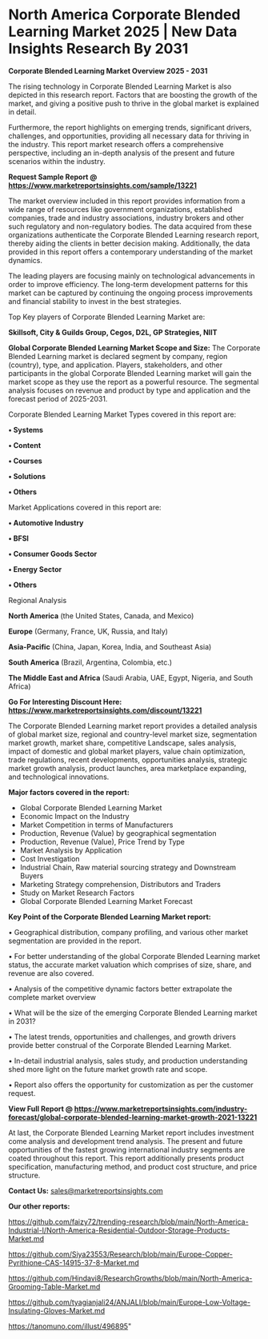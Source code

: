  # North America Corporate Blended Learning Market 2025 | New Data Insights Research By 2031

<Strong> Corporate Blended Learning Market Overview 2025 - 2031</strong>

The rising technology in Corporate Blended Learning Market is also depicted in this research report. Factors that are boosting the growth of the market, and giving a positive push to thrive in the global market is explained in detail.

Furthermore, the report highlights on emerging trends, significant drivers, challenges, and opportunities, providing all necessary data for thriving in the industry. This report market research offers a comprehensive perspective, including an in-depth analysis of the present and future scenarios within the industry.

<strong>Request Sample Report @ <a href=https://www.marketreportsinsights.com/sample/13221>https://www.marketreportsinsights.com/sample/13221</a></strong>

The market overview included in this report provides information from a wide range of resources like government organizations, established companies, trade and industry associations, industry brokers and other such regulatory and non-regulatory bodies. The data acquired from these organizations authenticate the Corporate Blended Learning research report, thereby aiding the clients in better decision making. Additionally, the data provided in this report offers a contemporary understanding of the market dynamics.

The leading players are focusing mainly on technological advancements in order to improve efficiency. The long-term development patterns for this market can be captured by continuing the ongoing process improvements and financial stability to invest in the best strategies.

Top Key players of Corporate Blended Learning Market are:

<strong>Skillsoft, City & Guilds Group, Cegos, D2L, GP Strategies, NIIT</strong>

<strong><b>Global Corporate Blended Learning Market Scope and Size:</b></strong>
The Corporate Blended Learning market is declared segment by company, region (country), type, and application. Players, stakeholders, and other participants in the global Corporate Blended Learning market will gain the market scope as they use the report as a powerful resource. The segmental analysis focuses on revenue and product by type and application and the forecast period of 2025-2031.

Corporate Blended Learning Market Types covered in this report are:

<strong>• Systems

• Content

• Courses

• Solutions

• Others</strong>

Market Applications covered in this report are:

<strong>• Automotive Industry

• BFSI

• Consumer Goods Sector

• Energy Sector

• Others</strong> 

Regional Analysis

<strong>North America</strong> (the United States, Canada, and Mexico)

<strong>Europe</strong> (Germany, France, UK, Russia, and Italy)

<strong>Asia-Pacific</strong> (China, Japan, Korea, India, and Southeast Asia)

<strong>South America</strong> (Brazil, Argentina, Colombia, etc.)

<strong>The Middle East and Africa</strong> (Saudi Arabia, UAE, Egypt, Nigeria, and South Africa)

<strong>Go For Interesting Discount Here: <a href=https://www.marketreportsinsights.com/discount/13221>https://www.marketreportsinsights.com/discount/13221</a></strong>

The Corporate Blended Learning market report provides a detailed analysis of global market size, regional and country-level market size, segmentation market growth, market share, competitive Landscape, sales analysis, impact of domestic and global market players, value chain optimization, trade regulations, recent developments, opportunities analysis, strategic market growth analysis, product launches, area marketplace expanding, and technological innovations.

<strong><b>Major factors covered in the report:</b></strong>
<ul>
  <li>Global Corporate Blended Learning Market </li>
  <li>Economic Impact on the Industry</li>
  <li>Market Competition in terms of Manufacturers</li>
  <li>Production, Revenue (Value) by geographical segmentation</li>
  <li>Production, Revenue (Value), Price Trend by Type</li>
  <li>Market Analysis by Application</li>
  <li>Cost Investigation</li>
  <li>Industrial Chain, Raw material sourcing strategy and Downstream Buyers</li>
  <li>Marketing Strategy comprehension, Distributors and Traders</li>
  <li>Study on Market Research Factors</li>
  <li>Global Corporate Blended Learning Market Forecast</li>
</ul>

<strong><b>Key Point of the Corporate Blended Learning Market report:</b></strong>

• Geographical distribution, company profiling, and various other market segmentation are provided in the report.

• For better understanding of the global Corporate Blended Learning market status, the accurate market valuation which comprises of size, share, and revenue are also covered.

• Analysis of the competitive dynamic factors better extrapolate the complete market overview

• What will be the size of the emerging Corporate Blended Learning market in 2031?

• The latest trends, opportunities and challenges, and growth drivers provide better construal of the Corporate Blended Learning Market.

• In-detail industrial analysis, sales study, and production understanding shed more light on the future market growth rate and scope.

• Report also offers the opportunity for customization as per the customer request.

<strong><b>View Full Report @ <a href=https://www.marketreportsinsights.com/industry-forecast/global-corporate-blended-learning-market-growth-2021-13221>https://www.marketreportsinsights.com/industry-forecast/global-corporate-blended-learning-market-growth-2021-13221</a></b></strong>


At last, the Corporate Blended Learning Market report includes investment come analysis and development trend analysis. The present and future opportunities of the fastest growing international industry segments are coated throughout this report. This report additionally presents product specification, manufacturing method, and product cost structure, and price structure.

<strong>Contact Us:</strong>
sales@marketreportsinsights.com

<strong>Our other reports:</strong>

<a href=https://github.com/faizy72/trending-research/blob/main/North-America-Industrial-I/North-America-Residential-Outdoor-Storage-Products-Market.md>https://github.com/faizy72/trending-research/blob/main/North-America-Industrial-I/North-America-Residential-Outdoor-Storage-Products-Market.md</a>

<a href=https://github.com/Siya23553/Research/blob/main/Europe-Copper-Pyrithione-CAS-14915-37-8-Market.md>https://github.com/Siya23553/Research/blob/main/Europe-Copper-Pyrithione-CAS-14915-37-8-Market.md</a>

<a href=https://github.com/Hindavi8/ResearchGrowths/blob/main/North-America-Grooming-Table-Market.md>https://github.com/Hindavi8/ResearchGrowths/blob/main/North-America-Grooming-Table-Market.md</a>

<a href=https://github.com/tyagianjali24/ANJALI/blob/main/Europe-Low-Voltage-Insulating-Gloves-Market.md>https://github.com/tyagianjali24/ANJALI/blob/main/Europe-Low-Voltage-Insulating-Gloves-Market.md</a>

<a href=https://tanomuno.com/illust/496895>https://tanomuno.com/illust/496895</a>"
